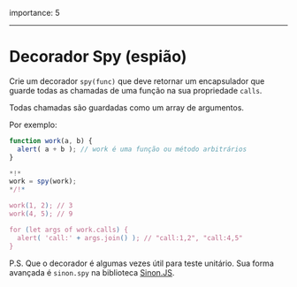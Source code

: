 importance: 5

---

# Decorador Spy (espião)

Crie um decorador `spy(func)` que deve retornar um encapsulador que guarde todas as chamadas de uma função na sua propriedade `calls`.

Todas chamadas são guardadas como um array de argumentos.

Por exemplo:

```js
function work(a, b) {
  alert( a + b ); // work é uma função ou método arbitrários
}

*!*
work = spy(work);
*/!*

work(1, 2); // 3
work(4, 5); // 9

for (let args of work.calls) {
  alert( 'call:' + args.join() ); // "call:1,2", "call:4,5"
}
```

P.S. Que o decorador é algumas vezes útil para teste unitário. Sua forma avançada é `sinon.spy` na biblioteca [Sinon.JS](http://sinonjs.org).
